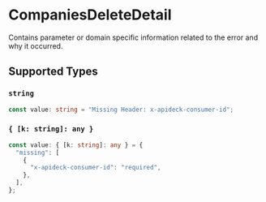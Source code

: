 # CompaniesDeleteDetail

Contains parameter or domain specific information related to the error and why it occurred.


## Supported Types

### `string`

```typescript
const value: string = "Missing Header: x-apideck-consumer-id";
```

### `{ [k: string]: any }`

```typescript
const value: { [k: string]: any } = {
  "missing": [
    {
      "x-apideck-consumer-id": "required",
    },
  ],
};
```

